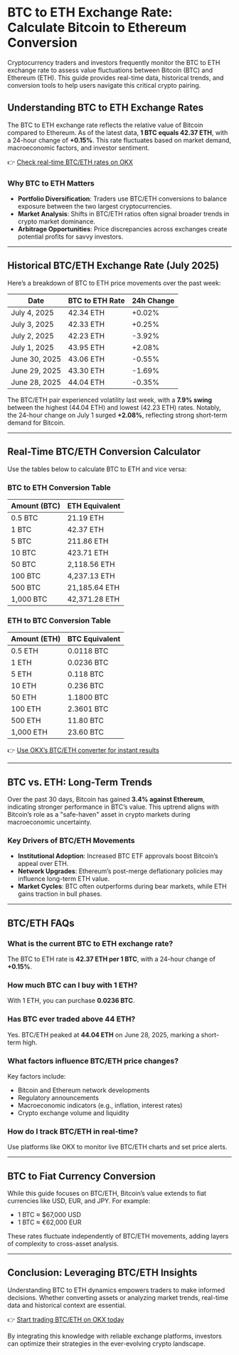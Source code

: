 # BTC to ETH Exchange Rate: Calculate Bitcoin to Ethereum Conversion  

Cryptocurrency traders and investors frequently monitor the BTC to ETH exchange rate to assess value fluctuations between Bitcoin (BTC) and Ethereum (ETH). This guide provides real-time data, historical trends, and conversion tools to help users navigate this critical crypto pairing.  

## Understanding BTC to ETH Exchange Rates  

The BTC to ETH exchange rate reflects the relative value of Bitcoin compared to Ethereum. As of the latest data, **1 BTC equals 42.37 ETH**, with a 24-hour change of **+0.15%**. This rate fluctuates based on market demand, macroeconomic factors, and investor sentiment.  

👉 [Check real-time BTC/ETH rates on OKX](https://bit.ly/okx-bonus)  

### Why BTC to ETH Matters  
- **Portfolio Diversification**: Traders use BTC/ETH conversions to balance exposure between the two largest cryptocurrencies.  
- **Market Analysis**: Shifts in BTC/ETH ratios often signal broader trends in crypto market dominance.  
- **Arbitrage Opportunities**: Price discrepancies across exchanges create potential profits for savvy investors.  

---

## Historical BTC/ETH Exchange Rate (July 2025)  

Here’s a breakdown of BTC to ETH price movements over the past week:  

| Date        | BTC to ETH Rate | 24h Change |  
|-------------|-----------------|------------|  
| July 4, 2025  | 42.34 ETH       | +0.02%     |  
| July 3, 2025  | 42.33 ETH       | +0.25%     |  
| July 2, 2025  | 42.23 ETH       | -3.92%     |  
| July 1, 2025  | 43.95 ETH       | +2.08%     |  
| June 30, 2025 | 43.06 ETH       | -0.55%     |  
| June 29, 2025 | 43.30 ETH       | -1.69%     |  
| June 28, 2025 | 44.04 ETH       | -0.35%     |  

The BTC/ETH pair experienced volatility last week, with a **7.9% swing** between the highest (44.04 ETH) and lowest (42.23 ETH) rates. Notably, the 24-hour change on July 1 surged **+2.08%**, reflecting strong short-term demand for Bitcoin.  

---

## Real-Time BTC/ETH Conversion Calculator  

Use the tables below to calculate BTC to ETH and vice versa:  

### BTC to ETH Conversion Table  

| Amount (BTC) | ETH Equivalent |  
|--------------|----------------|  
| 0.5 BTC      | 21.19 ETH      |  
| 1 BTC        | 42.37 ETH      |  
| 5 BTC        | 211.86 ETH     |  
| 10 BTC       | 423.71 ETH     |  
| 50 BTC       | 2,118.56 ETH   |  
| 100 BTC      | 4,237.13 ETH   |  
| 500 BTC      | 21,185.64 ETH  |  
| 1,000 BTC    | 42,371.28 ETH  |  

### ETH to BTC Conversion Table  

| Amount (ETH) | BTC Equivalent |  
|--------------|----------------|  
| 0.5 ETH      | 0.0118 BTC     |  
| 1 ETH        | 0.0236 BTC     |  
| 5 ETH        | 0.118 BTC      |  
| 10 ETH       | 0.236 BTC      |  
| 50 ETH       | 1.1800 BTC     |  
| 100 ETH      | 2.3601 BTC     |  
| 500 ETH      | 11.80 BTC      |  
| 1,000 ETH    | 23.60 BTC      |  

👉 [Use OKX’s BTC/ETH converter for instant results](https://bit.ly/okx-bonus)  

---

## BTC vs. ETH: Long-Term Trends  

Over the past 30 days, Bitcoin has gained **3.4% against Ethereum**, indicating stronger performance in BTC’s value. This uptrend aligns with Bitcoin’s role as a "safe-haven" asset in crypto markets during macroeconomic uncertainty.  

### Key Drivers of BTC/ETH Movements  
- **Institutional Adoption**: Increased BTC ETF approvals boost Bitcoin’s appeal over ETH.  
- **Network Upgrades**: Ethereum’s post-merge deflationary policies may influence long-term ETH value.  
- **Market Cycles**: BTC often outperforms during bear markets, while ETH gains traction in bull phases.  

---

## BTC/ETH FAQs  

### What is the current BTC to ETH exchange rate?  
The BTC to ETH rate is **42.37 ETH per 1 BTC**, with a 24-hour change of **+0.15%**.  

### How much BTC can I buy with 1 ETH?  
With 1 ETH, you can purchase **0.0236 BTC**.  

### Has BTC ever traded above 44 ETH?  
Yes. BTC/ETH peaked at **44.04 ETH** on June 28, 2025, marking a short-term high.  

### What factors influence BTC/ETH price changes?  
Key factors include:  
- Bitcoin and Ethereum network developments  
- Regulatory announcements  
- Macroeconomic indicators (e.g., inflation, interest rates)  
- Crypto exchange volume and liquidity  

### How do I track BTC/ETH in real-time?  
Use platforms like OKX to monitor live BTC/ETH charts and set price alerts.  

---

## BTC to Fiat Currency Conversion  

While this guide focuses on BTC/ETH, Bitcoin’s value extends to fiat currencies like USD, EUR, and JPY. For example:  
- 1 BTC ≈ $67,000 USD  
- 1 BTC ≈ €62,000 EUR  

These rates fluctuate independently of BTC/ETH movements, adding layers of complexity to cross-asset analysis.  

---

## Conclusion: Leveraging BTC/ETH Insights  

Understanding BTC to ETH dynamics empowers traders to make informed decisions. Whether converting assets or analyzing market trends, real-time data and historical context are essential.  

👉 [Start trading BTC/ETH on OKX today](https://bit.ly/okx-bonus)  

By integrating this knowledge with reliable exchange platforms, investors can optimize their strategies in the ever-evolving crypto landscape.